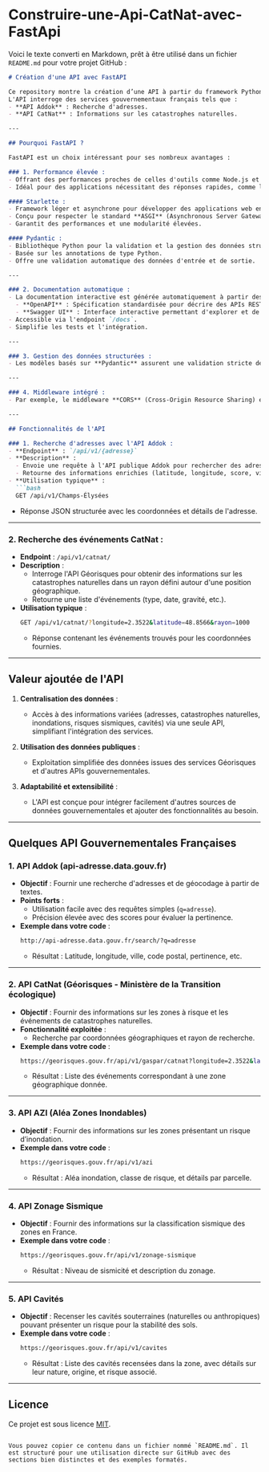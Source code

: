 # Construire-une-Api-CatNat-avec-FastApi
Voici le texte converti en Markdown, prêt à être utilisé dans un fichier `README.md` pour votre projet GitHub :

```markdown
# Création d'une API avec FastAPI

Ce repository montre la création d’une API à partir du framework Python **FastAPI**.  
L'API interroge des services gouvernementaux français tels que :
- **API Addok** : Recherche d'adresses.
- **API CatNat** : Informations sur les catastrophes naturelles.

---

## Pourquoi FastAPI ?

FastAPI est un choix intéressant pour ses nombreux avantages :

### 1. Performance élevée :
- Offrant des performances proches de celles d'outils comme Node.js et Go.
- Idéal pour des applications nécessitant des réponses rapides, comme les appels API.

#### Starlette :
- Framework léger et asynchrone pour développer des applications web en Python.
- Conçu pour respecter le standard **ASGI** (Asynchronous Server Gateway Interface).
- Garantit des performances et une modularité élevées.

#### Pydantic :
- Bibliothèque Python pour la validation et la gestion des données structurées.
- Basée sur les annotations de type Python.
- Offre une validation automatique des données d'entrée et de sortie.

---

### 2. Documentation automatique :
- La documentation interactive est générée automatiquement à partir des types Python :
  - **OpenAPI** : Spécification standardisée pour décrire des APIs REST.
  - **Swagger UI** : Interface interactive permettant d'explorer et de tester les APIs.
- Accessible via l'endpoint `/docs`.
- Simplifie les tests et l'intégration.

---

### 3. Gestion des données structurées :
- Les modèles basés sur **Pydantic** assurent une validation stricte des entrées et des sorties JSON.

---

### 4. Middleware intégré :
- Par exemple, le middleware **CORS** (Cross-Origin Resource Sharing) est configuré pour permettre l'accès depuis d'autres domaines.

---

## Fonctionnalités de l'API

### 1. Recherche d'adresses avec l'API Addok :
- **Endpoint** : `/api/v1/{adresse}`
- **Description** :
  - Envoie une requête à l'API publique Addok pour rechercher des adresses.
  - Retourne des informations enrichies (latitude, longitude, score, ville, code postal, etc.).
- **Utilisation typique** :
  ```bash
  GET /api/v1/Champs-Élysées
  ```
  - Réponse JSON structurée avec les coordonnées et détails de l'adresse.

---

### 2. Recherche des événements CatNat :
- **Endpoint** : `/api/v1/catnat/`
- **Description** :
  - Interroge l'API Géorisques pour obtenir des informations sur les catastrophes naturelles dans un rayon défini autour d'une position géographique.
  - Retourne une liste d'événements (type, date, gravité, etc.).
- **Utilisation typique** :
  ```bash
  GET /api/v1/catnat/?longitude=2.3522&latitude=48.8566&rayon=1000
  ```
  - Réponse contenant les événements trouvés pour les coordonnées fournies.

---

## Valeur ajoutée de l'API

1. **Centralisation des données** :
   - Accès à des informations variées (adresses, catastrophes naturelles, inondations, risques sismiques, cavités) via une seule API, simplifiant l'intégration des services.

2. **Utilisation des données publiques** :
   - Exploitation simplifiée des données issues des services Géorisques et d'autres APIs gouvernementales.

3. **Adaptabilité et extensibilité** :
   - L'API est conçue pour intégrer facilement d'autres sources de données gouvernementales et ajouter des fonctionnalités au besoin.

---

## Quelques API Gouvernementales Françaises

### 1. API Addok (api-adresse.data.gouv.fr)
- **Objectif** : Fournir une recherche d'adresses et de géocodage à partir de textes.
- **Points forts** :
  - Utilisation facile avec des requêtes simples (`q=adresse`).
  - Précision élevée avec des scores pour évaluer la pertinence.
- **Exemple dans votre code** :
  ```bash
  http://api-adresse.data.gouv.fr/search/?q=adresse
  ```
  - Résultat : Latitude, longitude, ville, code postal, pertinence, etc.

---

### 2. API CatNat (Géorisques - Ministère de la Transition écologique)
- **Objectif** : Fournir des informations sur les zones à risque et les événements de catastrophes naturelles.
- **Fonctionnalité exploitée** :
  - Recherche par coordonnées géographiques et rayon de recherche.
- **Exemple dans votre code** :
  ```bash
  https://georisques.gouv.fr/api/v1/gaspar/catnat?longitude=2.3522&latitude=48.8566&rayon=1000
  ```
  - Résultat : Liste des événements correspondant à une zone géographique donnée.

---

### 3. API AZI (Aléa Zones Inondables)
- **Objectif** : Fournir des informations sur les zones présentant un risque d’inondation.
- **Exemple dans votre code** :
  ```bash
  https://georisques.gouv.fr/api/v1/azi
  ```
  - Résultat : Aléa inondation, classe de risque, et détails par parcelle.

---

### 4. API Zonage Sismique
- **Objectif** : Fournir des informations sur la classification sismique des zones en France.
- **Exemple dans votre code** :
  ```bash
  https://georisques.gouv.fr/api/v1/zonage-sismique
  ```
  - Résultat : Niveau de sismicité et description du zonage.

---

### 5. API Cavités
- **Objectif** : Recenser les cavités souterraines (naturelles ou anthropiques) pouvant présenter un risque pour la stabilité des sols.
- **Exemple dans votre code** :
  ```bash
  https://georisques.gouv.fr/api/v1/cavites
  ```
  - Résultat : Liste des cavités recensées dans la zone, avec détails sur leur nature, origine, et risque associé.

---

## Licence
Ce projet est sous licence [MIT](LICENSE).
```

Vous pouvez copier ce contenu dans un fichier nommé `README.md`. Il est structuré pour une utilisation directe sur GitHub avec des sections bien distinctes et des exemples formatés.
